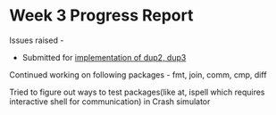 # Week 3 Progress Report

Issues raised - 
  * Submitted for [implementation of dup2, dup3](https://github.com/pkmoore/rrapper/issues/73)

Continued working on following packages - fmt, join, comm, cmp, diff

Tried to figure out ways to test packages(like at, ispell which requires interactive shell for communication) in Crash simulator

